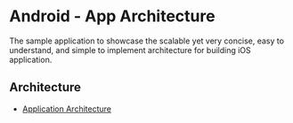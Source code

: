 # Android - App Architecture

The sample application to showcase the scalable yet very concise, easy to understand, and simple to
implement architecture for building iOS application.

## Architecture

- [Application Architecture](./documentation/architecture/app_architecture.md)




